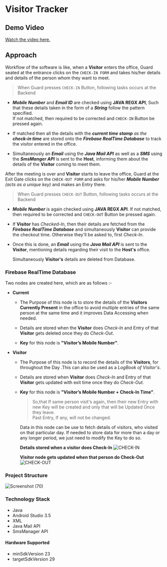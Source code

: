 # Visitor Tracker

## Demo Video
[Watch the video here.](https://youtu.be/sGesUCM-2Y8)

## Approach

Workflow of the software is like, when a **Visitor** enters the office, Guard seated at the entrance clicks on the `CHECK-IN FORM` and takes his/her details and details of the person whom they want to meet. 

 > When Guard presses `CHECK-IN` Button, following tasks occurs at the Backend

* __*Mobile Number*__ and __*Email ID*__ are checked using **JAVA REGX API**, Such that these details taken in the form of a __*String*__ follow the pattern specified.
\
 If not matched, then required to be corrected and `CHECK-IN` Button be pressed again.


* If matched then all the details with the *__current time stamp__ as the __check-in time__* are stored onto the __*Firebase RealTime Database*__ to track the visitor 
entered in the office.

* Simultaneously an *__Email__* using the __*Java Mail API*__ as well as a *__SMS__* 
 using the __*SmsManger API*__ is sent to the **Host**, informing them about the details of the **Visitor** coming to meet them.

After the meeting is over and **Visitor** starts to leave the office, Guard at the Exit Gate clicks on the `CHECK-OUT FORM` and asks for his/her __*Mobile Number*__ *(acts as a unique key)* and makes an Entry there.

> When Guard presses `CHECK-OUT` Button, following tasks occurs at the Backend

* __*Mobile Number*__  is again checked using **JAVA REGX API**. If not matched, then required to be corrected and `CHECK-OUT` Button be pressed again.

* If **Visitor** has *Checked-In*, then their details are fetched from the __*Firebase RealTime Database*__ and simultaneously **Visitor** can provide the checkout time. Otherwise they'll be asked to, first *Check-In*.

* Once this is done, an *__Email__* using the __*Java Mail API*__ is sent to the **Visitor**, mentioning details regarding their visit to the **Host's** office. 

   Simultaneously **Visitor's** details are deleted from Database.

### Firebase RealTime Database

Two nodes are created here, which are as follows :-

* **Current**

   - The Purpose of this node is to store the details of the **Visitors Currently 
      Present** in the office to avoid multiple entries of the same person at the 
      same time and it improves Data Accessing when needed.

   - Details are stored when the **Visitor** does *Check-In* and Entry of that 
     **Visitor** gets deleted once they do *Check-Out*.

   - **Key** for this node is **"Visitor’s Mobile Number"**.

* **Visitor**
 
  - The Purpose of this node is to record the details of the **Visitors**, for 
    throughout the Day .This can also be used as a *LogBook of Visitor's*.

   - Details are stored when **Visitor** does *Check-In* and Entry of that 
     **Visitor** gets updated with exit time once they do *Check-Out*. 
     
  - **Key** for this node is **"Visitor’s Mobile Number + Check-In Time"**. 

    > So,that If same person visit's again, then their new Entry with new Key will 
       be created and only that will be Updated Once they leave.
     \
     Past Entry, If any, will not be changed.

    Data in this node can be use to fetch details of visitors, who visited on that particular day. If needed to store data for more than a day or any longer period, we just need to modify the Key to do so. 
    
    

    **Details stored when a visitor does Check-In**
![CHECK-IN](https://user-images.githubusercontent.com/32017030/69657384-1d438f00-10a0-11ea-863f-408d50404a68.png)


      **Visitor node gets updated when that person do Check-Out**
![CHECK-OUT](https://user-images.githubusercontent.com/32017030/69657466-46fcb600-10a0-11ea-8912-f9cad7b02ee5.jpg)


### Project Structure
![Screenshot (70)](https://user-images.githubusercontent.com/32017030/69749263-22700f00-1170-11ea-8522-44b33211a12c.png)


### Technology Stack
* Java
* Android Studio 3.5
* XML
* Java Mail API
* SmsManager API

#### Hardware Supported 

- minSdkVersion 23
- targetSdkVersion 29
